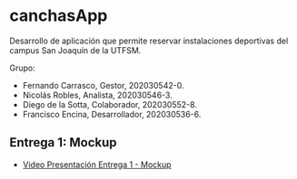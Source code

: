 # canchasApp
Desarrollo de aplicación que permite reservar instalaciones deportivas del campus San Joaquín de la UTFSM.

Grupo: 
- Fernando Carrasco, Gestor, 202030542-0.
- Nicolás Robles, Analista, 202030546-3.
- Diego de la Sotta, Colaborador, 202030552-8.
- Francisco Encina, Desarrollador, 202030536-6.

## Entrega 1: Mockup
* [Video Presentación Entrega 1 - Mockup](https://youtu.be/avLiDcSDqhc)
